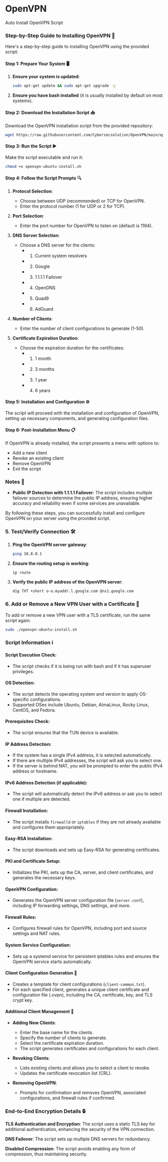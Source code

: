 # OpenVPN
Auto Install OpenVPN Script

### Step-by-Step Guide to Installing OpenVPN 🚀

Here's a step-by-step guide to installing OpenVPN using the provided script:

#### Step 1: Prepare Your System 🖥️

1. **Ensure your system is updated**:
   ```sh
   sudo apt-get update && sudo apt-get upgrade -y
   ```

2. **Ensure you have bash installed** (it is usually installed by default on most systems).

#### Step 2: Download the Installation Script 📥

Download the OpenVPN installation script from the provided repository:

```sh
wget https://raw.githubusercontent.com/Cybersecsolution/OpenVPN/main/openvpn-ubuntu-install.sh -O openvpn-ubuntu-install.sh
```

#### Step 3: Run the Script ▶️

Make the script executable and run it:

```sh
chmod +x openvpn-ubuntu-install.sh
```

#### Step 4: Follow the Script Prompts 🔍

1. **Protocol Selection**:
   - Choose between UDP (recommended) or TCP for OpenVPN.
   - Enter the protocol number (1 for UDP or 2 for TCP).

2. **Port Selection**:
   - Enter the port number for OpenVPN to listen on (default is 1194).

3. **DNS Server Selection**:
   - Choose a DNS server for the clients:
     - 1) Current system resolvers
     - 2) Google
     - 3) 1.1.1.1 Failover
     - 4) OpenDNS
     - 5) Quad9
     - 6) AdGuard

4. **Number of Clients**:
   - Enter the number of client configurations to generate (1-50).

5. **Certificate Expiration Duration**:
    - Choose the expiration duration for the certificates:
      - 1) 1 month
      - 2) 3 months
      - 3) 1 year
      - 4) 6 years

#### Step 5: Installation and Configuration ⚙️

The script will proceed with the installation and configuration of OpenVPN, setting up necessary components, and generating configuration files.

#### Step 6: Post-Installation Menu 📋

If OpenVPN is already installed, the script presents a menu with options to:
- Add a new client
- Revoke an existing client
- Remove OpenVPN
- Exit the script

### Notes 📝

- **Public IP Detection with 1.1.1.1 Failover**: The script includes multiple failover sources to determine the public IP address, ensuring higher accuracy and reliability even if some services are unavailable.

By following these steps, you can successfully install and configure OpenVPN on your server using the provided script.

### 5. Test/Verify Connection 🛠️

1. **Ping the OpenVPN server gateway**:
   ```sh
   ping 10.8.0.1
   ```

2. **Ensure the routing setup is working**:
   ```sh
   ip route
   ```

3. **Verify the public IP address of the OpenVPN server**:
   ```sh
   dig TXT +short o-o.myaddr.l.google.com @ns1.google.com
   ```

### 6. Add or Remove a New VPN User with a Certificate 🔑

To add or remove a new VPN user with a TLS certificate, run the same script again:
```sh
sudo ./openvpn-ubuntu-install.sh
```

### Script Information ℹ️

#### Script Execution Check:
- The script checks if it is being run with bash and if it has superuser privileges.

#### OS Detection:
- The script detects the operating system and version to apply OS-specific configurations.
- Supported OSes include Ubuntu, Debian, AlmaLinux, Rocky Linux, CentOS, and Fedora.

#### Prerequisites Check:
- The script ensures that the TUN device is available.

#### IP Address Detection:
- If the system has a single IPv4 address, it is selected automatically.
- If there are multiple IPv4 addresses, the script will ask you to select one.
- If the server is behind NAT, you will be prompted to enter the public IPv4 address or hostname.

#### IPv6 Address Detection (if applicable):
- The script will automatically detect the IPv6 address or ask you to select one if multiple are detected.

#### Firewall Installation:
- The script installs `firewalld` or `iptables` if they are not already available and configures them appropriately.

#### Easy-RSA Installation:
- The script downloads and sets up Easy-RSA for generating certificates.

#### PKI and Certificate Setup:
- Initializes the PKI, sets up the CA, server, and client certificates, and generates the necessary keys.

#### OpenVPN Configuration:
- Generates the OpenVPN server configuration file (`server.conf`), including IP forwarding settings, DNS settings, and more.

#### Firewall Rules:
- Configures firewall rules for OpenVPN, including port and source settings and NAT rules.

#### System Service Configuration:
- Sets up a systemd service for persistent iptables rules and ensures the OpenVPN service starts automatically.

#### Client Configuration Generation 📄
- Creates a template for client configurations (`client-common.txt`).
- For each specified client, generates a unique client certificate and configuration file (.ovpn), including the CA, certificate, key, and TLS crypt key.

#### Additional Client Management 👥
- **Adding New Clients**:
  - Enter the base name for the clients.
  - Specify the number of clients to generate.
  - Select the certificate expiration duration.
  - The script generates certificates and configurations for each client.

- **Revoking Clients**:
  - Lists existing clients and allows you to select a client to revoke.
  - Updates the certificate revocation list (CRL).

- **Removing OpenVPN**:
  - Prompts for confirmation and removes OpenVPN, associated configurations, and firewall rules if confirmed.

### End-to-End Encryption Details 🔒

**TLS Authentication and Encryption**: The script uses a static TLS key for additional authentication, enhancing the security of the VPN connection.

**DNS Failover**: The script sets up multiple DNS servers for redundancy.

**Disabled Compression**: The script avoids enabling any form of compression, thus maintaining security.
